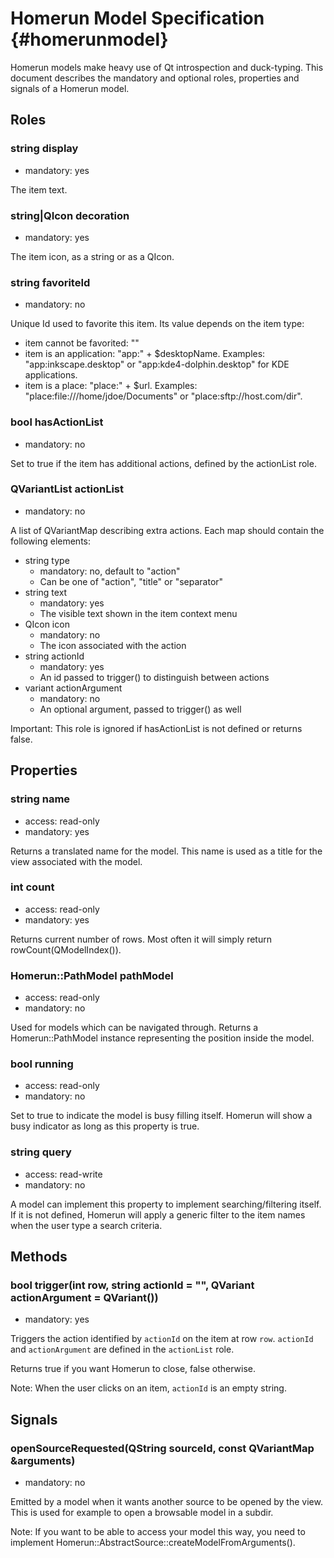Homerun Model Specification {#homerunmodel}
===========================

Homerun models make heavy use of Qt introspection and duck-typing. This
document describes the mandatory and optional roles, properties and signals of a
Homerun model.

## Roles
### string display
- mandatory: yes

The item text.

### string|QIcon decoration
- mandatory: yes

The item icon, as a string or as a QIcon.

### string favoriteId
- mandatory: no

Unique Id used to favorite this item. Its value depends on the item type:

- item cannot be favorited: ""
- item is an application: "app:" + $desktopName.
  Examples: "app:inkscape.desktop" or "app:kde4-dolphin.desktop" for KDE applications.
- item is a place: "place:" + $url.
  Examples: "place:file:///home/jdoe/Documents" or "place:sftp://host.com/dir".

### bool hasActionList
- mandatory: no

Set to true if the item has additional actions, defined by the actionList
role.

### QVariantList actionList
- mandatory: no

A list of QVariantMap describing extra actions. Each map should contain the
following elements:

- string type
    - mandatory: no, default to "action"
    - Can be one of "action", "title" or "separator"
- string text
    - mandatory: yes
    - The visible text shown in the item context menu
- QIcon icon
    - mandatory: no
    - The icon associated with the action
- string actionId
    - mandatory: yes
    - An id passed to trigger() to distinguish between actions
- variant actionArgument
    - mandatory: no
    - An optional argument, passed to trigger() as well

Important: This role is ignored if hasActionList is not defined or returns
false.

## Properties
### string name
- access: read-only
- mandatory: yes

Returns a translated name for the model. This name is used as a title for the
view associated with the model.

### int count
- access: read-only
- mandatory: yes

Returns current number of rows. Most often it will simply return
rowCount(QModelIndex()).

### Homerun::PathModel pathModel
- access: read-only
- mandatory: no

Used for models which can be navigated through. Returns a Homerun::PathModel instance
representing the position inside the model.

### bool running
- access: read-only
- mandatory: no

Set to true to indicate the model is busy filling itself. Homerun will show a
busy indicator as long as this property is true.

### string query
- access: read-write
- mandatory: no

A model can implement this property to implement searching/filtering itself. If
it is not defined, Homerun will apply a generic filter to the item names when
the user type a search criteria.

## Methods
### bool trigger(int row, string actionId = "", QVariant actionArgument = QVariant())
- mandatory: yes

Triggers the action identified by `actionId` on the item at row `row`.
`actionId` and `actionArgument` are defined in the `actionList` role.

Returns true if you want Homerun to close, false otherwise.

Note: When the user clicks on an item, `actionId` is an empty string.

## Signals
### openSourceRequested(QString sourceId, const QVariantMap &arguments)
- mandatory: no

Emitted by a model when it wants another source to be opened by the view. This
is used for example to open a browsable model in a subdir.

Note: If you want to be able to access your model this way, you need to
implement Homerun::AbstractSource::createModelFromArguments().
